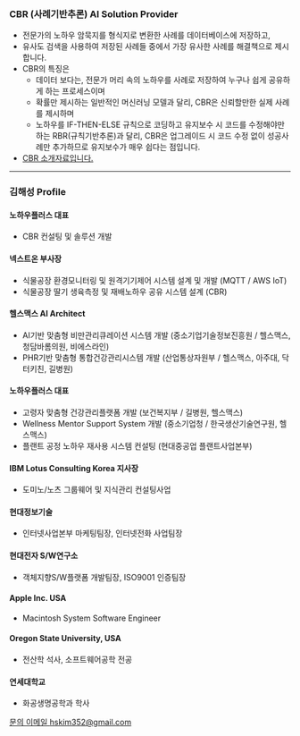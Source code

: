 ### CBR (사례기반추론) AI Solution Provider
- 전문가의 노하우 암묵지를 형식지로 변환한 사례를 데이터베이스에 저장하고,
- 유사도 검색을 사용하여 저장된 사례들 중에서 가장 유사한 사례를 해결책으로 제시합니다.
- CBR의 특징은
  - 데이터 보다는, 전문가 머리 속의 노하우를 사례로 저장하여 누구나 쉽게 공유하게 하는 프로세스이며
  - 확률만 제시하는 일반적인 머신러닝 모델과 달리, CBR은 신뢰할만한 실제 사례를 제시하며
  - 노하우를 IF-THEN-ELSE 규칙으로 코딩하고 유지보수 시 코드를 수정해야만 하는 RBR(규칙기반추론)과 달리, CBR은 업그레이드 시 코드 수정 없이 성공사례만 추가하므로 유지보수가 매우 쉽다는 점입니다.
- [CBR 소개자료입니다.](/cbr-intro-v5.2.pdf)


---
### 김해성 Profile
#### 노하우플러스 대표
- CBR 컨설팅 및 솔루션 개발
#### 넥스트온 부사장
- 식물공장 환경모니터링 및 원격기기제어 시스템 설계 및 개발 (MQTT / AWS IoT)
- 식물공장 딸기 생육측정 및 재배노하우 공유 시스템 설계 (CBR)
#### 헬스맥스 AI Architect
- AI기반 맞춤형 비만관리큐레이션 시스템 개발 (중소기업기술정보진흥원 / 헬스맥스, 청담바롬의원, 비에스라인)
- PHR기반 맞춤형 통합건강관리시스템 개발 (산업통상자원부 / 헬스맥스, 아주대, 닥터키친, 길병원)
#### 노하우플러스 대표
- 고령자 맞춤형 건강관리플랫폼 개발 (보건복지부 / 길병원, 헬스맥스)
- Wellness Mentor Support System 개발 (중소기업청 / 한국생산기술연구원, 헬스맥스)
- 플랜트 공정 노하우 재사용 시스템 컨설팅 (현대중공업 플랜트사업본부)
#### IBM Lotus Consulting Korea 지사장
- 도미노/노츠 그룹웨어 및 지식관리 컨설팅사업
#### 현대정보기술
- 인터넷사업본부 마케팅팀장, 인터넷전화 사업팀장
#### 현대전자 S/W연구소
- 객체지향S/W플랫폼 개발팀장, ISO9001 인증팀장
#### Apple Inc. USA
- Macintosh System Software Engineer
#### Oregon State University, USA
- 전산학 석사, 소프트웨어공학 전공
#### 연세대학교
- 화공생명공학과 학사

[문의 이메일 hskim352@gmail.com](mailto:hskim352@gmail.com)
